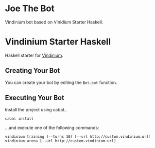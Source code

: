 Joe The Bot
=========================
Vindinium bot based on Vinidium Starter Haskell.


Vindinium Starter Haskell
=========================

Haskell starter for [Vindinium](http://vindinium.org).

Creating Your Bot
-----------------

You can create your bot by editing the `Bot.bot` function.

Executing Your Bot
------------------

Install the project using cabal...

```
cabal install
```

...and execute one of the following commands:

```
vindinium training [--turns 10] [--url http://custom.vindinium.url]
vindinium arena [--url http://custom.vindinium.url]
```
